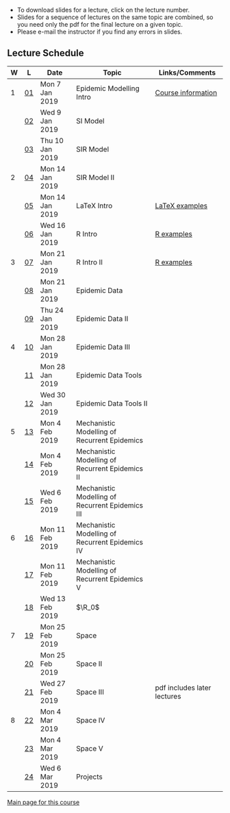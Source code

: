 * To download slides for a lecture, click on the lecture number.
* Slides for a sequence of lectures on the same topic are combined, so you need only the pdf for the final lecture on a given topic.
* Please e-mail the instructor if you find any errors in slides.

## Lecture Schedule

| W | L | Date | Topic | Links/Comments |
|---|---|------|-------|----------------|
| 1 | [01](4mbl01_2019.pdf) | Mon 7 Jan 2019 | Epidemic Modelling Intro | [Course information](../handouts/4mbinfo_2019.pdf) |
|  | [02](4mbl02_2019.pdf) | Wed 9 Jan 2019 | SI Model |  |
|  | [03](4mbl03_2019.pdf) | Thu 10 Jan 2019 | SIR Model |  |
| 2 | [04](4mbl04_2019.pdf) | Mon 14 Jan 2019 | SIR Model II |  |
|  | [05](4mbl05_2019.pdf) | Mon 14 Jan 2019 | LaTeX Intro | [LaTeX examples](latexexamples.zip) |
|  | [06](4mbl06_2019.pdf) | Wed 16 Jan 2019 | R Intro | [R examples](Rexamples.R) |
| 3 | [07](4mbl07_2019.pdf) | Mon 21 Jan 2019 | R Intro II | [R examples](Rexamples.R) |
|  | [08](4mbl08_2019.pdf) | Mon 21 Jan 2019 | Epidemic Data |  |
|  | [09](4mbl09_2019.pdf) | Thu 24 Jan 2019 | Epidemic Data II |  |
| 4 | [10](4mbl10_2019.pdf) | Mon 28 Jan 2019 | Epidemic Data III |  |
|  | [11](4mbl11_2019.pdf) | Mon 28 Jan 2019 | Epidemic Data Tools |  |
|  | [12](4mbl12_2019.pdf) | Wed 30 Jan 2019 | Epidemic Data Tools II |  |
| 5 | [13](4mbl13_2019.pdf) | Mon 4 Feb 2019 | Mechanistic Modelling of Recurrent Epidemics |  |
|  | [14](4mbl14_2019.pdf) | Mon 4 Feb 2019 | Mechanistic Modelling of Recurrent Epidemics II |  |
|  | [15](4mbl15_2019.pdf) | Wed 6 Feb 2019 | Mechanistic Modelling of Recurrent Epidemics III |  |
| 6 | [16](4mbl16_2019.pdf) | Mon 11 Feb 2019 | Mechanistic Modelling of Recurrent Epidemics IV |  |
|  | [17](4mbl17_2019.pdf) | Mon 11 Feb 2019 | Mechanistic Modelling of Recurrent Epidemics V |  |
|  | [18](4mbl18_2019.pdf) | Wed 13 Feb 2019 | $\R_0$ |  |
| 7 | [19](4mbl19_2019.pdf) | Mon 25 Feb 2019 | Space |  |
|  | [20](4mbl20_2019.pdf) | Mon 25 Feb 2019 | Space II |  |
|  | [21](4mbl21_2019.pdf) | Wed 27 Feb 2019 | Space III | pdf includes later lectures |
| 8 | [22](4mbl22_2019.pdf) | Mon 4 Mar 2019 | Space IV |  |
|  | [23](4mbl23_2019.pdf) | Mon 4 Mar 2019 | Space V |  |
|  | [24](4mbl24_2019.pdf) | Wed 6 Mar 2019 | Projects |  |

[Main page for this course](https://davidearn.github.io/math4mb/)

